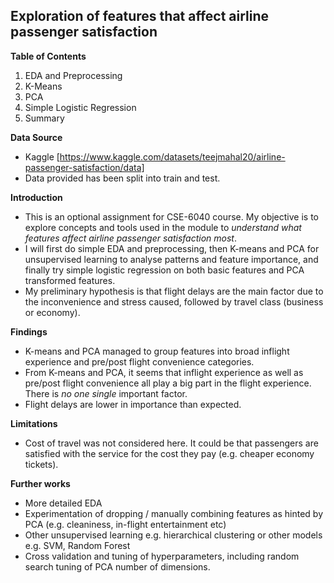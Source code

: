 ## Exploration of features that affect airline passenger satisfaction

**Table of Contents**
1. EDA and Preprocessing
2. K-Means
3. PCA
4. Simple Logistic Regression
5. Summary

**Data Source**
- Kaggle [https://www.kaggle.com/datasets/teejmahal20/airline-passenger-satisfaction/data]
- Data provided has been split into train and test.

**Introduction**
- This is an optional assignment for CSE-6040 course. My objective is to explore concepts and tools used in the module to *understand what features affect airline passenger satisfaction most*.
- I will first do simple EDA and preprocessing, then K-means and PCA for unsupervised learning to analyse patterns and feature importance, and finally try simple logistic regression on both basic features and PCA transformed features.
- My preliminary hypothesis is that flight delays are the main factor due to the inconvenience and stress caused, followed by travel class (business or economy).

**Findings**
- K-means and PCA managed to group features into broad inflight experience and pre/post flight convenience categories.
- From K-means and PCA, it seems that inflight experience as well as pre/post flight convenience all play a big part in the flight experience. There is *no one single* important factor.
- Flight delays are lower in importance than expected.

**Limitations**
- Cost of travel was not considered here. It could be that passengers are satisfied with the service for the cost they pay (e.g. cheaper economy tickets).

**Further works**
- More detailed EDA
- Experimentation of dropping / manually combining features as hinted by PCA (e.g. cleaniness, in-flight entertainment etc)
- Other unsupervised learning e.g. hierarchical clustering or other models e.g. SVM, Random Forest
- Cross validation and tuning of hyperparameters, including random search tuning of PCA number of dimensions.

